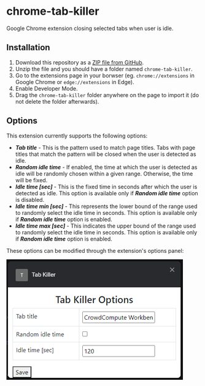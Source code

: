 # chrome-tab-killer
Google Chrome extension closing selected tabs when user is idle.

## Installation
1. Download this repository as a [ZIP file from GitHub](https://github.com/ytaa/chrome-tab-killer/archive/refs/heads/main.zip).
1. Unzip the file and you should have a folder named `chrome-tab-killer`.
1. Go to the extensions page in your borwser (eg. `chrome://extensions` in Google Chrome or `edge://extensions` in Edge).
1. Enable Developer Mode.
1. Drag the `chrome-tab-killer` folder anywhere on the page to import it (do not delete the folder afterwards).

## Options
This extension currently supports the following options:

- ***Tab title*** - This is the pattern used to match page titles. Tabs with page titles that match the pattern will be closed when the user is detected as idle.
- ***Random idle time*** - If enabled, the time at which the user is detected as idle will be randomly chosen within a given range. Otherwise, the time will be fixed.
- ***Idle time [sec]*** - This is the fixed time in seconds after which the user is detected as idle. This option is available only if ***Random idle time*** option is disabled.
- ***Idle time min [sec]*** - This represents the lower bound of the range used to randomly select the idle time in seconds. This option is available only if ***Random idle time*** option is enabled.
- ***Idle time max [sec]*** - This indicates the upper bound of the range used to randomly select the idle time in seconds. This option is available only if ***Random idle time*** option is enabled.

These options can be modified through the extension's options panel:

![image info](./resources/options.png)
